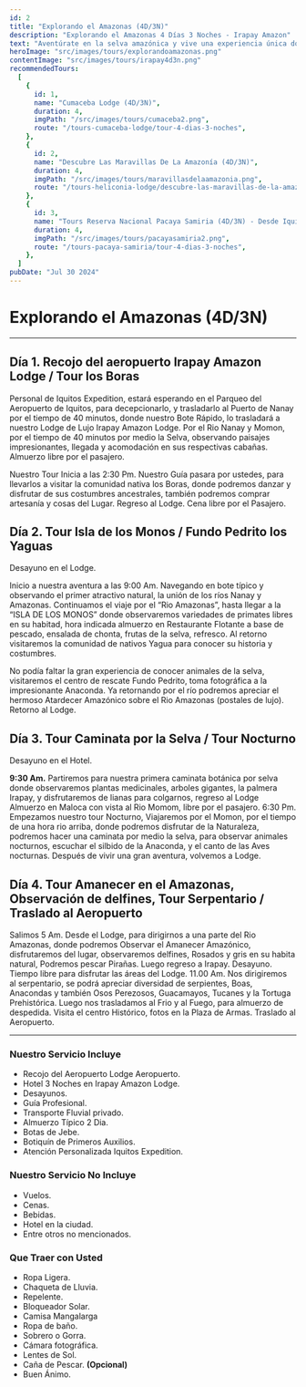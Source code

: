 ```yaml
---
id: 2
title: "Explorando el Amazonas (4D/3N)"
description: "Explorando el Amazonas 4 Días 3 Noches - Irapay Amazon"
text: "Aventúrate en la selva amazónica y vive una experiencia única donde la biodiversidad, el confort y la emoción se unen."
heroImage: "src/images/tours/explorandoamazonas.png"
contentImage: "src/images/tours/irapay4d3n.png"
recommendedTours:
  [
    {
      id: 1,
      name: "Cumaceba Lodge (4D/3N)",
      duration: 4,
      imgPath: "/src/images/tours/cumaceba2.png",
      route: "/tours-cumaceba-lodge/tour-4-dias-3-noches",
    },
    {
      id: 2,
      name: "Descubre Las Maravillas De La Amazonía (4D/3N)",
      duration: 4,
      imgPath: "/src/images/tours/maravillasdelaamazonia.png",
      route: "/tours-heliconia-lodge/descubre-las-maravillas-de-la-amazonia-4-dias-3-noches",
    },
    {
      id: 3,
      name: "Tours Reserva Nacional Pacaya Samiria (4D/3N) - Desde Iquitos",
      duration: 4,
      imgPath: "/src/images/tours/pacayasamiria2.png",
      route: "/tours-pacaya-samiria/tour-4-dias-3-noches",
    },
  ]
pubDate: "Jul 30 2024"
---
```


# Explorando el Amazonas (4D/3N)

---

## Día 1. Recojo del aeropuerto Irapay Amazon Lodge / Tour los Boras

Personal de Iquitos Expedition, estará esperando en el Parqueo del Aeropuerto de Iquitos, para decepcionarlo, y trasladarlo al Puerto de Nanay por el tiempo de 40 minutos, donde nuestro Bote Rápido, lo trasladará a nuestro Lodge de Lujo Irapay Amazon Lodge. Por el Rio Nanay y Momon, por el tiempo de 40 minutos por medio la Selva, observando paisajes impresionantes, llegada y acomodación en sus respectivas cabañas. Almuerzo libre por el pasajero.

Nuestro Tour Inicia a las 2:30 Pm. Nuestro Guía pasara por ustedes, para llevarlos a visitar la comunidad nativa los Boras, donde podremos danzar y disfrutar de sus costumbres ancestrales, también podremos comprar artesanía y cosas del Lugar. Regreso al Lodge. Cena libre por el Pasajero.

## Día 2. Tour Isla de los Monos / Fundo Pedrito los Yaguas

Desayuno en el Lodge.

Inicio a nuestra aventura a las 9:00 Am. Navegando en bote típico y observando el primer atractivo natural, la unión de los ríos Nanay y Amazonas. Continuamos el viaje por el “Rio Amazonas”, hasta llegar a la “ISLA DE LOS MONOS” donde observaremos variedades de primates libres en su habitad, hora indicada almuerzo en Restaurante Flotante a base de pescado, ensalada de chonta, frutas de la selva, refresco. Al retorno visitaremos la comunidad de nativos Yagua para conocer su historia y costumbres.

No podía faltar la gran experiencia de conocer animales de la selva, visitaremos el centro de rescate Fundo Pedrito, toma fotográfica a la impresionante Anaconda. Ya retornando por el río podremos apreciar el hermoso Atardecer Amazónico sobre el Rio Amazonas (postales de lujo). Retorno al Lodge.

## Día 3. Tour Caminata por la Selva / Tour Nocturno

Desayuno en el Hotel.

**9:30 Am.** Partiremos para nuestra primera caminata botánica por selva donde observaremos plantas medicinales, arboles gigantes, la palmera Irapay, y disfrutaremos de lianas para colgarnos, regreso al Lodge Almuerzo en Maloca con vista al Rio Momom, libre por el pasajero. 6:30 Pm. Empezamos nuestro tour Nocturno, Viajaremos por el Momon, por el tiempo de una hora rio arriba, donde podremos disfrutar de la Naturaleza, podremos hacer una caminata por medio la selva, para observar animales nocturnos, escuchar el silbido de la Anaconda, y el canto de las Aves nocturnas. Después de vivir una gran aventura, volvemos a Lodge.

## Día 4. Tour Amanecer en el Amazonas, Observación de delfines, Tour Serpentario / Traslado al Aeropuerto

Salimos 5 Am. Desde el Lodge, para dirigirnos a una parte del Rio Amazonas, donde podremos Observar el Amanecer Amazónico, disfrutaremos del lugar, observaremos delfines, Rosados y gris en su habita natural, Podremos pescar Pirañas. Luego regreso a Irapay. Desayuno. Tiempo libre para disfrutar las áreas del Lodge. 11.00 Am. Nos dirigiremos al serpentario, se podrá apreciar diversidad de serpientes, Boas, Anacondas y también Osos Perezosos, Guacamayos, Tucanes y la Tortuga Prehistórica. Luego nos trasladamos al Frio y al Fuego, para almuerzo de despedida. Visita el centro Histórico, fotos en la Plaza de Armas. Traslado al Aeropuerto.

---

### Nuestro Servicio Incluye

- Recojo del Aeropuerto Lodge Aeropuerto.
- Hotel 3 Noches en Irapay Amazon Lodge.
- Desayunos.
- Guía Profesional.
- Transporte Fluvial privado.
- Almuerzo Típico 2 Dia.
- Botas de Jebe.
- Botiquín de Primeros Auxilios.
- Atención Personalizada Iquitos Expedition.

### Nuestro Servicio No Incluye

- Vuelos.
- Cenas.
- Bebidas.
- Hotel en la ciudad.
- Entre otros no mencionados.

### Que Traer con Usted

- Ropa Ligera.
- Chaqueta de Lluvia.
- Repelente.
- Bloqueador Solar.
- Camisa Mangalarga
- Ropa de baño.
- Sobrero o Gorra.
- Cámara fotográfica.
- Lentes de Sol.
- Caña de Pescar. **(Opcional)**
- Buen Ánimo.
